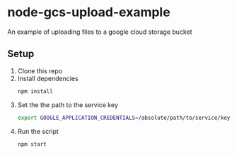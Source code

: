 # node-gcs-upload-example
An example of uploading files to a google cloud storage bucket

## Setup
1. Clone this repo
2. Install dependencies
   ```bash
   npm install
   ```
1. Set the the path to the service key
   ```bash
   export GOOGLE_APPLICATION_CREDENTIALS=/absolute/path/to/service/key.json
   ```
1. Run the script
   ```bash
   npm start
   ``` 
